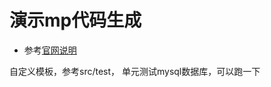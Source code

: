 # 演示mp代码生成

* 参考[官网说明](https://mybatis.plus/guide/generator.html#%E4%BB%A3%E7%A0%81%E7%94%9F%E6%88%90%E5%99%A8)

自定义模板，参考src/test， 单元测试mysql数据库，可以跑一下
